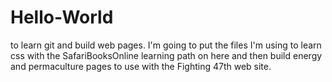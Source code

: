 # Hello-World
to learn git and build web pages.
  I'm going to put the files I'm using to learn css with the SafariBooksOnline learning path on here and then build energy and permaculture pages to use with the Fighting 47th web site.
